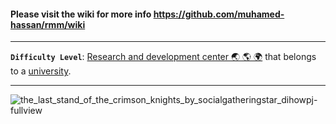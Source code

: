 #### Please visit the wiki for more info https://github.com/muhamed-hassan/rmm/wiki

***

**`Difficulty Level`**: [Research and development center 🌏 🌎 🌍](https://en.wikipedia.org/wiki/Research_and_development) that belongs to a [university](https://en.wikipedia.org/wiki/University).

***

![the_last_stand_of_the_crimson_knights_by_socialgatheringstar_dihowpj-fullview](https://github.com/user-attachments/assets/9cadbfe7-f5b6-4897-857f-0fb963f7f642)
